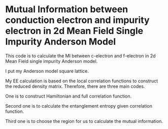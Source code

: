 # Mutual Information between conduction electron and impurity electron in 2d Mean Field Single Impurity Anderson Model   
This code is to calculate the MI between c-electron and f-electron in 2d Mean Field single impurity Anderson model. 

I put my Anderson model square lattice. 

My EE calculation is based on the local correlation functions to construct the reduced density matrix. Therefore, there are three main codes.

One is to construct Hamiltonian and full correlation function. 

Second one is to calculate the entanglement entropy given correlation function. 

Third one is to choose the region for us to calculate the mutual information.



